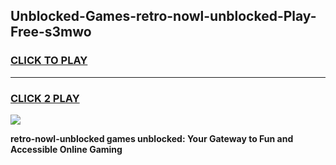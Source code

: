 
## Unblocked-Games-retro-nowl-unblocked-Play-Free-s3mwo
<h3>
<a href="https://premium76.site?title=retro-nowl-unblocked&ref=18A1">CLICK TO PLAY</a></h3>
<hr>

<h3>
<a href="https://premium76.site?title=retro-nowl-unblocked&ref=18A1">CLICK 2 PLAY</a>
  
</h3>

<a href="https://premium76.site?title=retro-nowl-unblocked&ref=18A1"><img src="https://clearcache.store/games.png"></a>


**retro-nowl-unblocked games unblocked: Your Gateway to Fun and Accessible Online Gaming**

